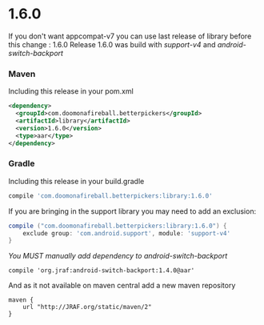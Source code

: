 1.6.0
====

If you don't want appcompat-v7 you can use last release of library before this change : 1.6.0
Release 1.6.0 was build with _support-v4_ and _android-switch-backport_

### Maven

Including this release in your pom.xml

```xml
<dependency>
  <groupId>com.doomonafireball.betterpickers</groupId>
  <artifactId>library</artifactId>
  <version>1.6.0</version>
  <type>aar</type>
</dependency>
```

### Gradle

Including this release in your build.gradle

```groovy
compile 'com.doomonafireball.betterpickers:library:1.6.0'
```

If you are bringing in the support library you may need to add an exclusion:

```groovy
compile ("com.doomonafireball.betterpickers:library:1.6.0") {
    exclude group: 'com.android.support', module: 'support-v4'
}
```

_You MUST manually add dependency to android-switch-backport_

```
compile 'org.jraf:android-switch-backport:1.4.0@aar'
```
And as it not available on maven central add a new maven repository
```
maven {
    url "http://JRAF.org/static/maven/2"
}
```


